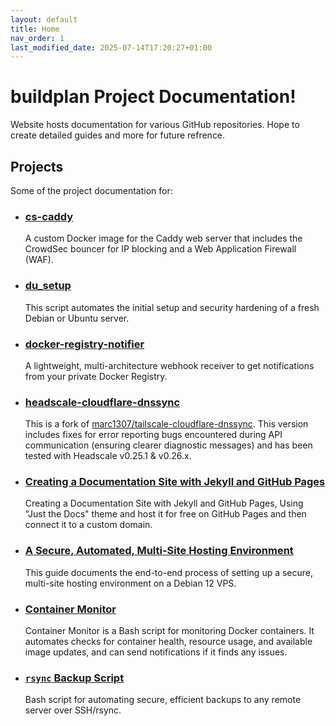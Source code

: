 ```yaml
---
layout: default
title: Home
nav_order: 1
last_modified_date: 2025-07-14T17:20:27+01:00
---
```


# **buildplan Project Documentation!**

Website hosts documentation for various GitHub repositories. Hope to create detailed guides and more for future refrence.

## **Projects**

Some of the project documentation for:

* ### [**cs-caddy**](./cs-caddy/getting-started.md)
    A custom Docker image for the Caddy web server that includes the CrowdSec bouncer for IP blocking and a Web Application Firewall (WAF).

* ### [**du_setup**](./du_setup/getting-started.md)
    This script automates the initial setup and security hardening of a fresh Debian or Ubuntu server.

* ### [**docker-registry-notifier**](./docker-registry-notifier/getting-started.md)
    A lightweight, multi-architecture webhook receiver to get notifications from your private Docker Registry.

* ### [**headscale-cloudflare-dnssync**](./headscale-cloudflare-dnssync/getting-started.md)
    This is a fork of [marc1307/tailscale-cloudflare-dnssync](https://github.com/marc1307/tailscale-cloudflare-dnssync).
    This version includes fixes for error reporting bugs encountered during API communication (ensuring clearer diagnostic messages) and has been tested with Headscale v0.25.1 & v0.26.x.

* ### [**Creating a Documentation Site with Jekyll and GitHub Pages**](./docs-jekyll-site/getting-started.md)
    Creating a Documentation Site with Jekyll and GitHub Pages, Using "Just the Docs" theme and host it for free on GitHub Pages and then connect it to a custom domain.

* ### [**A Secure, Automated, Multi-Site Hosting Environment**](./nginx-multi-site-hosting/getting-started.md)
    This guide documents the end-to-end process of setting up a secure, multi-site hosting environment on a Debian 12 VPS.

* ### [**Container Monitor**](./container-monitor/getting-started.md)
    Container Monitor is a Bash script for monitoring Docker containers. It automates checks for container health, resource usage, and available image updates, and can send notifications if it finds any issues.


* ### [**`rsync` Backup Script**](./rsync-backup-script/getting-started.md)
    Bash script for automating secure, efficient backups to any remote server over SSH/rsync.
